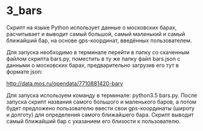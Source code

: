 # 3_bars

Скрипт на языке Python использует данные о московских барах, расчитывает и выводит самый большой, самый маленький и самый ближайший бар, на основе gps-координат, введённых пользователем.

Для запуска необходимо в терминале перейти в папку со скаченным файлом скрипта bars.py, поместить в ту же папку файл bars.json с данными о московских барах, предварительно загрузив его тут в формате json:

http://data.mos.ru/opendata/7710881420-bary

Для запуска используем команду в терминале:
python3.5 bars.py.
После запуска скрипт названия самого большого и маленького баров, а потом будет предложено пользователю ввести свои gps-координаты (широту и долготу) для определения самого ближайшего бара. Скрипт выводит самый ближайший бар с указанием его близости к пользователю.




